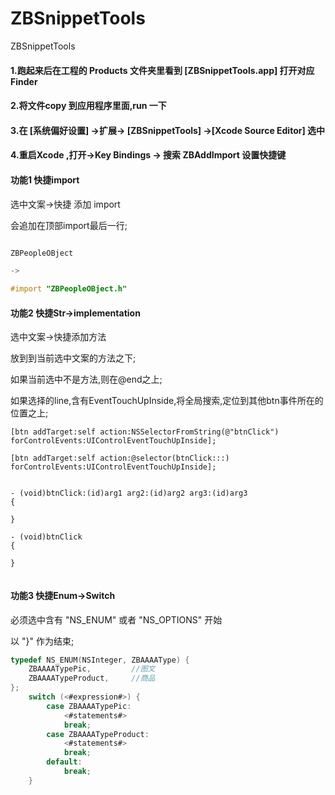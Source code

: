 # ZBSnippetTools
ZBSnippetTools


#### 1.跑起来后在工程的 Products 文件夹里看到 [ZBSnippetTools.app] 打开对应Finder
#### 2.将文件copy 到应用程序里面,run 一下
#### 3.在 [系统偏好设置] ->扩展-> [ZBSnippetTools] ->[Xcode Source Editor] 选中
#### 4.重启Xcode ,打开->Key Bindings -> 搜索 ZBAddImport 设置快捷键



#### 功能1  快捷import

选中文案->快捷 添加 import  

会追加在顶部import最后一行;

```Objective-C

ZBPeopleOBject

->

#import "ZBPeopleOBject.h"

```

#### 功能2  快捷Str->implementation

选中文案->快捷添加方法

放到到当前选中文案的方法之下;

如果当前选中不是方法,则在@end之上;

如果选择的line,含有EventTouchUpInside,将全局搜索,定位到其他btn事件所在的位置之上;


```
[btn addTarget:self action:NSSelectorFromString(@"btnClick") forControlEvents:UIControlEventTouchUpInside];

[btn addTarget:self action:@selector(btnClick:::) forControlEvents:UIControlEventTouchUpInside];


- (void)btnClick:(id)arg1 arg2:(id)arg2 arg3:(id)arg3
{

}

- (void)btnClick
{

}


```
#### 功能3  快捷Enum->Switch


必须选中含有 "NS_ENUM" 或者 "NS_OPTIONS" 开始

以 "}" 作为结束;


```Objective-C
typedef NS_ENUM(NSInteger, ZBAAAAType) {
    ZBAAAATypePic,         //图文
    ZBAAAATypeProduct,     //商品
};
    switch (<#expression#>) {
        case ZBAAAATypePic:
            <#statements#>
            break;
        case ZBAAAATypeProduct:
            <#statements#>
            break;
        default:
            break;
    }
```
